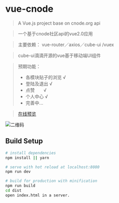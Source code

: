 # vue-cnode

> A Vue.js project base on cnode.org api

> 一个基于cnode社区api的vue2.0应用

> 主要依赖： vue-router／axios／cube-ui /vuex

> cube-ui滴滴开源的vue基于移动端UI组件

> 预期功能：
> * 各模块贴子的浏览    √
> * 登陆及退出         √
> * 点赞               √
> * 个人中心            √
> * 完善中...


> [在线预览](http://tannnb.com/cnode)


![二维码](https://qr.api.cli.im/qr?data=http%253A%252F%252Ftannnb.com%252Fcnode&level=H&transparent=false&bgcolor=%23ffffff&forecolor=%23000000&blockpixel=12&marginblock=1&logourl=&size=280&kid=cliim&key=210aed8d7dcb52992062272dfd0f2e5f)

## Build Setup

``` bash
# install dependencies
npm install || yarn

# serve with hot reload at localhost:8080
npm run dev

# build for production with minification
npm run build
cd dist
open index.html in a server.
```


